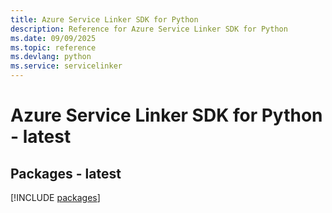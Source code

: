 ```yaml
---
title: Azure Service Linker SDK for Python
description: Reference for Azure Service Linker SDK for Python
ms.date: 09/09/2025
ms.topic: reference
ms.devlang: python
ms.service: servicelinker
---
```

# Azure Service Linker SDK for Python - latest
## Packages - latest
[!INCLUDE [packages](service-linker-index.md)]